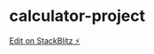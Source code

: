 # calculator-project

[Edit on StackBlitz ⚡️](https://stackblitz.com/edit/stackblitz-starters-dlcnor)